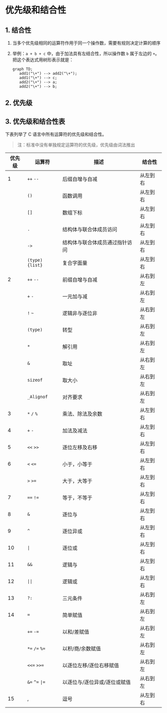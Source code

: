 # 优先级和结合性

## 1. 结合性

1. 当多个优先级相同的运算符作用于同一个操作数，需要有规则决定计算的顺序
2. 举例：`a + b + c` 中，由于加法具有左结合性，所以操作数 `b` 属于左边的 `+`。把这个表达式用树形表示就是：

   ```mermaid
   graph TD;
      add1("\+") --> add2("\+");
      add1("\+") --> c;
      add2("\+") --> a;
      add2("\+") --> b;
   ```

## 2. 优先级

## 3. 优先级和结合性表

下表列举了 C 语言中所有运算符的优先级和结合性。

> 注：标准中没有单独规定运算符的优先级，优先级由词法推出

|优先级|运算符|描述|结合性|
|--|--|---|---|
|1|`++` `--`|后缀自增与自减|从左到右|
| |`()`|函数调用|从左到右|
| |`[]`|数组下标|从左到右|
| |`.`|结构体与联合体成员访问|从左到右|
| |`->`|结构体与联合体成员通过指针访问|从左到右|
| |`(type){list}`|复合字面量|从左到右|
|2|`++` `--`|前缀自增与自减|从右到左|
| |`+` `-`|一元加与减|从右到左|
| |`!` `~`|逻辑非与逐位非|从右到左|
| |`(type)`|转型|从右到左|
| |`*`|解引用|从右到左|
| |`&`|取址|从右到左|
| |`sizeof`|取大小|从右到左|
| |`_Alignof`|对齐要求|从右到左|
|3|`*` `/` `%`|乘法、除法及余数|从左到右|
|4|`+` `-`|加法及减法|从左到右|
|5|`<<` `>>`|逐位左移及右移|从左到右|
|6|`<` `<=`|小于，小等于|从左到右|
| |`>` `>=`|大于，大等于|从左到右|
|7|`==` `!=`|等于，不等于|从左到右|
|8|`&`|逐位与|从左到右|
|9|`^`|逐位异或|从左到右|
|10|`\|`|逐位或|从左到右|
|11|`&&`|逻辑与|从左到右|
|12|`\|\|`|逻辑或|从左到右|
|13|`?:`|三元条件|从右到左|
|14|`=`|简单赋值|从右到左|
| |`+=` `-=`|以和/差赋值|从右到左|
| |`*=` `/=` `%=`|以积/商/余数赋值|从右到左|
| |`<<=` `>>=`|以逐位左移/逐位右移赋值|从右到左|
| |`&=` `^=` `\|=`|以逐位与/逐位异或/逐位或赋值|从右到左|
|15|,|逗号|从左到右|
